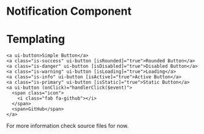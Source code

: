 # Notification Component

# Templating

```
<a ui-button>Simple Button</a>
<a class="is-success" ui-button [isRounded]="true">Rounded Button</a>
<a class="is-danger" ui-button [isDisabled]="true">Disabled Button</a>
<a class="is-warning" ui-button [isLoading]="true">Loading</a>
<a class="is-info" ui-button [isActive]="true">Active Button</a>
<a class="is-primary" ui-button [isStatic]="true">Static Button</a>
<a ui-button (onClick)="handlerClick($event)">
  <span class="icon">
    <i class="fab fa-github"></i>
  </span>
  <span>GitHub</span>
</a>
```

For more information check source files for now.

